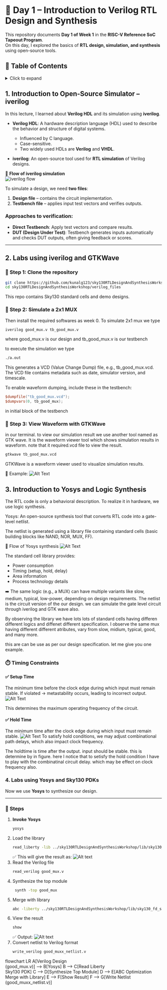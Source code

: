 # 🌟 Day 1 – Introduction to Verilog RTL Design and Synthesis  

This repository documents **Day 1 of Week 1** in the **RISC-V Reference SoC Tapeout Program**.  
On this day, I explored the basics of **RTL design, simulation, and synthesis** using open-source tools.  

## 📑 Table of Contents  

<details>
<summary>Click to expand</summary>

1. [Introduction to Open-Source Simulator – iverilog](#1-introduction-to-open-source-simulator--iverilog)  
   - What is Verilog HDL?  
   - What is iverilog?  
   - Simulation Flow  
   - Verification Approaches  

2. [Labs using iverilog and GTKWave](#2-labs-using-iverilog-and-gtkwave)  
   - Cloning the Repository  
   - Simulating a 2x1 MUX  
   - Generating VCD Files  
   - Viewing Results with GTKWave  

3. [Introduction to Yosys and Logic Synthesis](#3-introduction-to-yosys-and-logic-synthesis)  
   - What is Yosys?  
   - Gate-Level Netlist  
   - Standard Cell Libraries  
   - Timing Parameters (Setup & Hold Time)  

4. [Labs using Yosys and Sky130 PDKs](#4-labs-using-yosys-and-sky130-pdks)  
   - RTL to Netlist Flow  
   - Post-Synthesis Simulation  

5. [Key Takeaways from Day 1](#-key-takeaways-from-day-1)  

</details>


## 1. Introduction to Open-Source Simulator – **iverilog**

In this lecture, I learned about **Verilog HDL** and its simulation using **iverilog**.  

- **Verilog HDL**: A hardware description language (HDL) used to describe the behavior and structure of digital systems.  
  - Influenced by C language.  
  - Case-sensitive.  
  - Two widely used HDLs are **Verilog** and **VHDL**.  

- **iverilog**: An open-source tool used for **RTL simulation** of Verilog designs.  

📌 **Flow of iverilog simulation**  
![iverilog flow](iverilog_flow.png)  

To simulate a design, we need **two files**:  
1. **Design file** – contains the circuit implementation.  
2. **Testbench file** – applies input test vectors and verifies outputs.  

### Approaches to verification:
- **Direct Testbench**: Apply test vectors and compare results.  
- **DUT (Design Under Test)**: Testbench generates inputs automatically and checks DUT outputs, often giving feedback or scores.  

---

## 2. Labs using **iverilog** and **GTKWave**  

### 🔹 Step 1: Clone the repository  
```bash
git clone https://github.com/kunalg123/sky130RTLDesignAndSynthesisWorkshop.git
cd sky130RTLDesignAndSynthesisWorkshop/verilog_files
```
This repo contains Sky130 standard cells and demo designs.

### 🔹 Step 2: Simulate a 2x1 MUX
Then install the required softwares as week 0.
To simulate 2x1 mux we type
```bash 
iverilog good_mux.v tb_good_mux.v
```
where good_mux.v is our design and tb_good_mux.v is our testbench

to execute the simulation we type
```bash
./a.out
```
This generates a VCD (Value Change Dump) file, e.g., tb_good_mux.vcd.
The VCD file contains metadata such as date, simulator version, and timescale.

To enable waveform dumping, include these in the testbench:
```verilog
$dumpfile("tb_good_mux.vcd");
$dumpvars(0, tb_good_mux);
```
in initial block of the testbench

### 🔹 Step 3: View Waveform with GTKWave
in our terminal.
to view our simulation result we use another tool named as GTK wave. It is the waveform viewer tool which shows simulation results in waveform. note that it required.vcd file to view the result.
```bash
gtkwave tb_good_mux.vcd
```
GTKWave is a waveform viewer used to visualize simulation results.

📌 Example:
![Alt Text](gtkwave_goodmux.png)
## 3. Introduction to Yosys and Logic Synthesis

The RTL code is only a behavioral description. To realize it in hardware, we use logic synthesis.

Yosys: An open-source synthesis tool that converts RTL code into a gate-level netlist.

The netlist is generated using a library file containing standard cells (basic building blocks like NAND, NOR, MUX, FF).

📌 Flow of Yosys synthesis
![Alt Text](yosys_flow.png)

The standard cell library provides:

- Power consumption
- Timing (setup, hold, delay)
- Area information
- Process technology details

➡️ The same logic (e.g., a MUX) can have multiple variants like slow, medium, typical, low-power, depending on design requirements.
The netlist is the circuit version of the our design. we can simulate the gate level circuit through iverilog and GTK wave also.

By observing the library we have lots lots of standard cells having differen different logics and diffenet different specification. I observe the same mux having different different atributes, vary from slow, midium, typical, good, and many more.

this are can be use as per our design specification.
let me give you one example.
### ⏱️ Timing Constraints
#### ✅ Setup Time

The minimum time before the clock edge during which input must remain stable.
If violated → metastability occurs, leading to incorrect output.
![Alt Text](setuptime.png)

This determines the maximum operating frequency of the circuit.

#### ✅ Hold Time

The minimum time after the clock edge during which input must remain stable.
![Alt Text](holdtime.png)
To satisfy hold conditions, we may adjust combinational path delays, which also impact clock frequency.

The holdtime is time after the output. input should be stable. this is determine by in figure. here I notice that to setisfy the hold condition I have to play with the combinatinal circuit delay. which may be effect on clock frequency also.

### 4. Labs using Yosys and Sky130 PDKs  

Now we use **Yosys** to synthesize our design.  

---

### 🔹 Steps  

1. **Invoke Yosys**  
   ```bash
   yosys
   ```
2. Load the library
   ```bash
   read_liberty -lib ../sky130RTLDesignAndSynthesisWorkshop/lib/sky130_fd_sc_hd__tt_025C_1v80.lib 
   ```
   ✅ This will give the result as:
   ![Alt text](yosys_library_read.png)
3. Read the Verilog file
   ```bash
   read_verilog good_mux.v
   ```
4. Synthesize the top module
   ```bash
    synth -top good_mux
   ```
5. Merge with library
   ```bash
   abc -liberty ../sky130RTLDesignAndSynthesisWorkshop/lib/sky130_fd_sc_hd__tt_025C_1v80.lib 
   ```
6. View the result
   ```bash
   show
   ```
   ✅ Output:
   ![Alt text](yosys_good_mux.png)
7. Convert netlist to Verilog format
   ```bash
   write_verilog good_muxx_netlist.v
   ```
flowchart LR
    A[Verilog Design<br>(good_mux.v)] --> B[Yosys]
    B --> C[Read Liberty<br>Sky130 PDK]
    C --> D[Synthesize Top Module]
    D --> E[ABC Optimization<br>Merge with Library]
    E --> F[Show Result]
    F --> G[Write Netlist<br>(good_muxx_netlist.v)]
